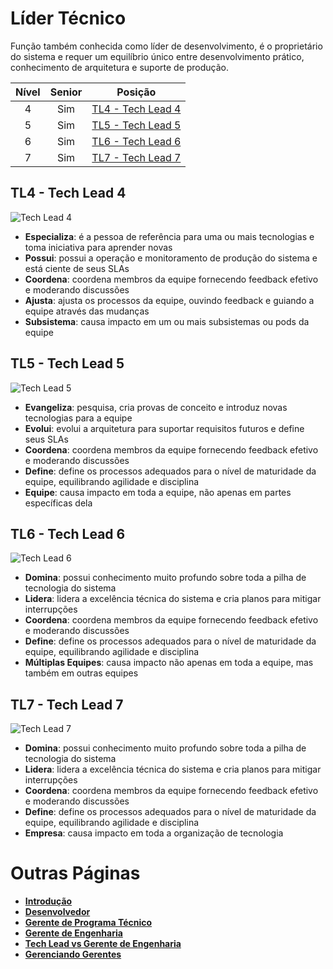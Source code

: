 # Líder Técnico

Função também conhecida como líder de desenvolvimento, é o proprietário do sistema e requer um equilíbrio único entre desenvolvimento prático, conhecimento de arquitetura e suporte de produção.

| Nível | Senior | Posição |
| :---: | :---: | :---: |
| 4 | Sim | [TL4 - Tech Lead 4](#tl4---tech-lead-4) |
| 5 | Sim | [TL5 - Tech Lead 5](#tl5---tech-lead-5) |
| 6 | Sim | [TL6 - Tech Lead 6](#tl6---tech-lead-6) |
| 7 | Sim | [TL7 - Tech Lead 7](#tl7---tech-lead-7) |


## TL4 - Tech Lead 4

<picture>
  <source media="(prefers-color-scheme: dark)" srcset="/charts/techlead-4-dark.png">
  <source media="(prefers-color-scheme: light)" srcset="/charts/techlead-4.png">
  <img alt="Tech Lead 4" src="/charts/techlead-4.png">
</picture>

* **Especializa**: é a pessoa de referência para uma ou mais tecnologias e toma iniciativa para aprender novas
* **Possui**: possui a operação e monitoramento de produção do sistema e está ciente de seus SLAs
* **Coordena**: coordena membros da equipe fornecendo feedback efetivo e moderando discussões
* **Ajusta**: ajusta os processos da equipe, ouvindo feedback e guiando a equipe através das mudanças
* **Subsistema**: causa impacto em um ou mais subsistemas ou pods da equipe

## TL5 - Tech Lead 5

<picture>
  <source media="(prefers-color-scheme: dark)" srcset="/charts/techlead-5-dark.png">
  <source media="(prefers-color-scheme: light)" srcset="/charts/techlead-5.png">
  <img alt="Tech Lead 5" src="/charts/techlead-5.png">
</picture>

* **Evangeliza**: pesquisa, cria provas de conceito e introduz novas tecnologias para a equipe
* **Evolui**: evolui a arquitetura para suportar requisitos futuros e define seus SLAs
* **Coordena**: coordena membros da equipe fornecendo feedback efetivo e moderando discussões
* **Define**: define os processos adequados para o nível de maturidade da equipe, equilibrando agilidade e disciplina
* **Equipe**: causa impacto em toda a equipe, não apenas em partes específicas dela

## TL6 - Tech Lead 6

<picture>
  <source media="(prefers-color-scheme: dark)" srcset="/charts/techlead-6-dark.png">
  <source media="(prefers-color-scheme: light)" srcset="/charts/techlead-6.png">
  <img alt="Tech Lead 6" src="/charts/techlead-6.png">
</picture>

* **Domina**: possui conhecimento muito profundo sobre toda a pilha de tecnologia do sistema
* **Lidera**: lidera a excelência técnica do sistema e cria planos para mitigar interrupções
* **Coordena**: coordena membros da equipe fornecendo feedback efetivo e moderando discussões
* **Define**: define os processos adequados para o nível de maturidade da equipe, equilibrando agilidade e disciplina
* **Múltiplas Equipes**: causa impacto não apenas em toda a equipe, mas também em outras equipes

## TL7 - Tech Lead 7

<picture>
  <source media="(prefers-color-scheme: dark)" srcset="/charts/techlead-7-dark.png">
  <source media="(prefers-color-scheme: light)" srcset="/charts/techlead-7.png">
  <img alt="Tech Lead 7" src="/charts/techlead-7.png">
</picture>

* **Domina**: possui conhecimento muito profundo sobre toda a pilha de tecnologia do sistema
* **Lidera**: lidera a excelência técnica do sistema e cria planos para mitigar interrupções
* **Coordena**: coordena membros da equipe fornecendo feedback efetivo e moderando discussões
* **Define**: define os processos adequados para o nível de maturidade da equipe, equilibrando agilidade e disciplina
* **Empresa**: causa impacto em toda a organização de tecnologia

# Outras Páginas

* [**Introdução**](README.md)
* [**Desenvolvedor**](Developer.md)
* [**Gerente de Programa Técnico**](TechnicalProgramManager.md)
* [**Gerente de Engenharia**](EngineeringManager.md)
* [**Tech Lead vs Gerente de Engenharia**](TechLead-EngineeringManager.md)
* [**Gerenciando Gerentes**](Managing-Managers.md)